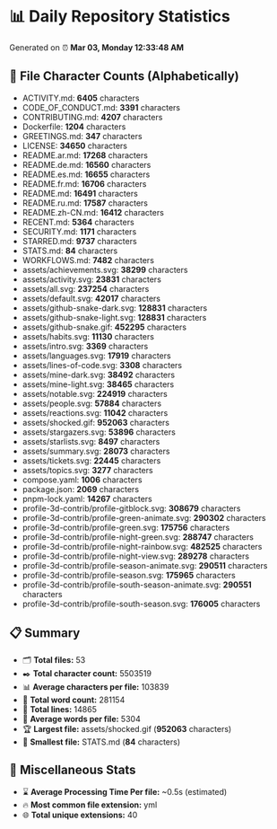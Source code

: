 # 📊 Daily Repository Statistics
Generated on ⏰ **Mar 03, Monday 12:33:48 AM**

## 📂 File Character Counts (Alphabetically)
- ACTIVITY.md: **6405** characters
- CODE_OF_CONDUCT.md: **3391** characters
- CONTRIBUTING.md: **4207** characters
- Dockerfile: **1204** characters
- GREETINGS.md: **347** characters
- LICENSE: **34650** characters
- README.ar.md: **17268** characters
- README.de.md: **16560** characters
- README.es.md: **16655** characters
- README.fr.md: **16706** characters
- README.md: **16491** characters
- README.ru.md: **17587** characters
- README.zh-CN.md: **16412** characters
- RECENT.md: **5364** characters
- SECURITY.md: **1171** characters
- STARRED.md: **9737** characters
- STATS.md: **84** characters
- WORKFLOWS.md: **7482** characters
- assets/achievements.svg: **38299** characters
- assets/activity.svg: **23831** characters
- assets/all.svg: **237254** characters
- assets/default.svg: **42017** characters
- assets/github-snake-dark.svg: **128831** characters
- assets/github-snake-light.svg: **128831** characters
- assets/github-snake.gif: **452295** characters
- assets/habits.svg: **11130** characters
- assets/intro.svg: **3369** characters
- assets/languages.svg: **17919** characters
- assets/lines-of-code.svg: **3308** characters
- assets/mine-dark.svg: **38492** characters
- assets/mine-light.svg: **38465** characters
- assets/notable.svg: **224919** characters
- assets/people.svg: **57884** characters
- assets/reactions.svg: **11042** characters
- assets/shocked.gif: **952063** characters
- assets/stargazers.svg: **53896** characters
- assets/starlists.svg: **8497** characters
- assets/summary.svg: **28073** characters
- assets/tickets.svg: **22445** characters
- assets/topics.svg: **3277** characters
- compose.yaml: **1006** characters
- package.json: **2069** characters
- pnpm-lock.yaml: **14267** characters
- profile-3d-contrib/profile-gitblock.svg: **308679** characters
- profile-3d-contrib/profile-green-animate.svg: **290302** characters
- profile-3d-contrib/profile-green.svg: **175756** characters
- profile-3d-contrib/profile-night-green.svg: **288747** characters
- profile-3d-contrib/profile-night-rainbow.svg: **482525** characters
- profile-3d-contrib/profile-night-view.svg: **289278** characters
- profile-3d-contrib/profile-season-animate.svg: **290511** characters
- profile-3d-contrib/profile-season.svg: **175965** characters
- profile-3d-contrib/profile-south-season-animate.svg: **290551** characters
- profile-3d-contrib/profile-south-season.svg: **176005** characters

## 📋 Summary
- 🗂️ **Total files:** 53
- ✒️ **Total character count:** 5503519
- 📊 **Average characters per file:** 103839
- 📝 **Total word count:** 281154
- 🧾 **Total lines:** 14865
- 📐 **Average words per file:** 5304
- 🏆 **Largest file:** assets/shocked.gif (**952063** characters)
- 🥉 **Smallest file:** STATS.md (**84** characters)

## 🌟 Miscellaneous Stats
- ⌛ **Average Processing Time Per file:** ~0.5s (estimated)
- 🔥 **Most common file extension:** yml
- 🌐 **Total unique extensions:** 40
